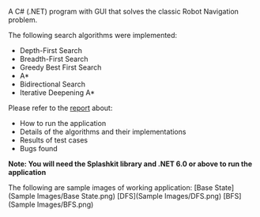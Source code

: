 A C# (.NET) program with GUI that solves the classic Robot Navigation problem.

The following search algorithms were implemented:
+ Depth-First Search
+ Breadth-First Search
+ Greedy Best First Search
+ A*
+ Bidirectional Search
+ Iterative Deepening A*

Please refer to the [report](Report.pdf) about:
+ How to run the application
+ Details of the algorithms and their implementations
+ Results of test cases
+ Bugs found
  
**Note: You will need the Splashkit library and .NET 6.0 or above to run the application**

The following are sample images of working application:
[Base State](Sample Images/Base State.png)
[DFS](Sample Images/DFS.png)
[BFS](Sample Images/BFS.png)
